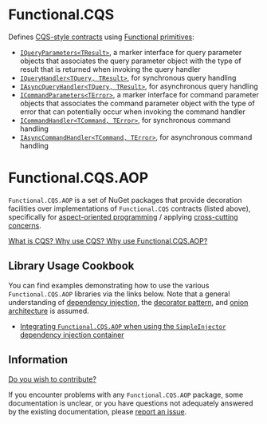 # Functional.CQS

Defines [CQS-style contracts](https://github.com/RyanMarcotte/Functional.CQS/tree/master/src/Functional.CQS) using [Functional primitives](https://github.com/JohannesMoersch/Functional):
- [`IQueryParameters<TResult>`](src/Functional.CQS/IQueryParameters.cs), a marker interface for query parameter objects that associates the query parameter object with the type of result that is returned when invoking the query handler
- [`IQueryHandler<TQuery, TResult>`](src/Functional.CQS/IQueryHandler.cs), for synchronous query handling
- [`IAsyncQueryHandler<TQuery, TResult>`](src/Functional.CQS/IAsyncQueryHandler.cs), for asynchronous query handling
- [`ICommandParameters<TError>`](src/Functional.CQS/ICommandParameters.cs), a marker interface for command parameter objects that associates the command parameter object with the type of error that can potentially occur when invoking the command handler
- [`ICommandHandler<TCommand, TError>`](src/Functional.CQS/ICommandHandler.cs), for synchronous command handling
- [`IAsyncCommandHandler<TCommand, TError>`](src/Functional.CQS/IAsyncCommandHandler.cs), for asynchronous command handling

# Functional.CQS.AOP

`Functional.CQS.AOP` is a set of NuGet packages that provide decoration facilities over implementations of `Functional.CQS` contracts (listed above), specifically for [aspect-oriented programming](https://en.wikipedia.org/wiki/Aspect-oriented_programming) / applying [cross-cutting concerns](https://stackoverflow.com/questions/23700540/cross-cutting-concern-example).

[What is CQS?  Why use CQS?  Why use Functional.CQS.AOP?](docs/cqs_primer.md)

## Library Usage Cookbook

You can find examples demonstrating how to use the various `Functional.CQS.AOP` libraries via the links below.  Note that a general understanding of [dependency injection](https://en.wikipedia.org/wiki/Dependency_injection), the [decorator pattern](https://en.wikipedia.org/wiki/Decorator_pattern), and [onion architecture](http://jeffreypalermo.com/blog/the-onion-architecture-part-1/) is assumed.
- [Integrating `Functional.CQS.AOP` when using the `SimpleInjector` dependency injection container](docs/simpleinjector/README.md)

## Information

[Do you wish to contribute?](contributing.md)

If you encounter problems with any `Functional.CQS.AOP` package, some documentation is unclear, or you have questions not adequately answered by the existing documentation, please [report an issue](https://github.com/RyanMarcotte/Functional.CQS/issues).